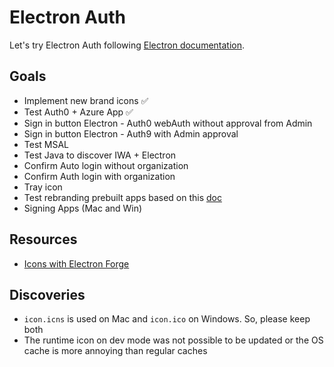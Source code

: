 # Electron Auth

Let's try Electron Auth following [Electron documentation](https://www.electronjs.org/docs/latest/).

## Goals

- Implement new brand icons ✅
- Test Auth0 + Azure App ✅
- Sign in button Electron - Auth0 webAuth without approval from Admin
- Sign in button Electron - Auth9 with Admin approval
- Test MSAL
- Test Java to discover IWA + Electron
- Confirm Auto login without organization
- Confirm Auth login with organization
- Tray icon
- Test rebranding prebuilt apps based on this [doc](https://www.electronjs.org/docs/latest/tutorial/application-distribution)
- Signing Apps (Mac and Win)

## Resources

- [Icons with Electron Forge](https://www.electronforge.io/guides/create-and-add-icons#windows-and-macos)

## Discoveries

- `icon.icns` is used on Mac and `icon.ico` on Windows. So, please keep both
- The runtime icon on dev mode was not possible to be updated or the OS cache is more annoying than regular caches

